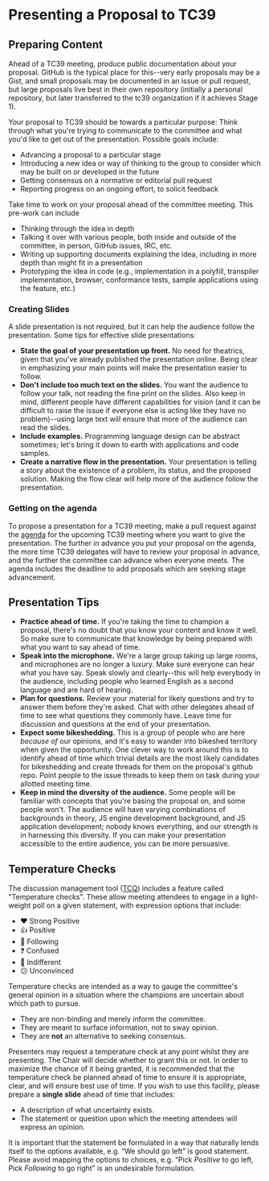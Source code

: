 # Presenting a Proposal to TC39

## Preparing Content

Ahead of a TC39 meeting, produce public documentation about your proposal. GitHub is the typical place for this--very early proposals may be a Gist, and small proposals may be documented in an issue or pull request, but large proposals live best in their own repository (initially a personal repository, but later transferred to the tc39 organization if it achieves Stage 1).

Your proposal to TC39 should be towards a particular purpose: Think through what you're trying to communicate to the committee and what you'd like to get out of the presentation. Possible goals include:

- Advancing a proposal to a particular stage
- Introducing a new idea or way of thinking to the group to consider which may be built on or developed in the future
- Getting consensus on a normative or editorial pull request
- Reporting progress on an ongoing effort, to solicit feedback

Take time to work on your proposal ahead of the committee meeting. This pre-work can include

- Thinking through the idea in depth
- Talking it over with various people, both inside and outside of the committee, in person, GitHub issues, IRC, etc.
- Writing up supporting documents explaining the idea, including in more depth than might fit in a presentation
- Prototyping the idea in code (e.g., implementation in a polyfill, transpiler implementation, browser, conformance tests, sample applications using the feature, etc.)

### Creating Slides

A slide presentation is not required, but it can help the audience follow the presentation. Some tips for effective slide presentations:

- **State the goal of your presentation up front.** No need for theatrics, given that you've already published the presentation online. Being clear in emphasizing your main points will make the presentation easier to follow.
- **Don't include too much text on the slides.** You want the audience to follow your talk, not reading the fine print on the slides. Also keep in mind, different people have different capabilities for vision (and it can be difficult to raise the issue if everyone else is acting like they have no problem)--using large text will ensure that more of the audience can read the slides.
- **Include examples.** Programming language design can be abstract sometimes; let's bring it down to earth with applications and code samples.
- **Create a narrative flow in the presentation.** Your presentation is telling a story about the existence of a problem, its status, and the proposed solution. Making the flow clear will help more of the audience follow the presentation.

### Getting on the agenda

To propose a presentation for a TC39 meeting, make a pull request against the [agenda](https://github.com/tc39/agendas/) for the upcoming TC39 meeting where you want to give the presentation. The further in advance you put your proposal on the agenda, the more time TC39 delegates will have to review your proposal in advance, and the further the committee can advance when everyone meets. The agenda includes the deadline to add proposals which are seeking stage advancement.

## Presentation Tips

- **Practice ahead of time.** If you're taking the time to champion a proposal, there's no doubt that you know your content and know it well. So make sure to communicate that knowledge by being prepared with what you want to say ahead of time.
- **Speak into the microphone.** We're a large group taking up large rooms, and microphones are no longer a luxury. Make sure everyone can hear what you have say. Speak slowly and clearly--this will help everybody in the audience, including people who learned English as a second language and are hard of hearing.
- **Plan for questions.** Review your material for likely questions and try to answer them before they're asked. Chat with other delegates ahead of time to see what questions they commonly have. Leave time for discussion and questions at the end of your presentation.
- **Expect some bikeshedding.** This is a group of people who are here _because of_ our opinions, and it's easy to wander into bikeshed territory when given the opportunity. One clever way to work around this is to identify ahead of time which trivial details are the most likely candidates for bikeshedding and create threads for them on the proposal's github repo. Point people to the issue threads to keep them on task during your allotted meeting time.
- **Keep in mind the diversity of the audience.** Some people will be familiar with concepts that you're basing the proposal on, and some people won't. The audience will have varying combinations of backgrounds in theory, JS engine development background, and JS application development; nobody knows everything, and our strength is in harnessing this diversity. If you can make your presentation accessible to the entire audience, you can be more persuasive.

## Temperature Checks

The discussion management tool ([TCQ](http://tcq.app/)) includes a feature called "Temperature checks". These allow meeting attendees to engage in a light-weight poll on a given statement, with expression options that include:

- ♥ Strong Positive
- 👍 Positive
- 👀 Following
- ❓ Confused
- 🤷 Indifferent
- 😕 Unconvinced

Temperature checks are intended as a way to gauge the committee's general opinion in a situation where the champions are uncertain about which path to pursue.

- They are non-binding and merely inform the committee.
- They are meant to surface information, not to sway opinion.
- They are **not** an alternative to seeking consensus.

Presenters may request a temperature check at any point whilst they are presenting. The Chair will decide whether to grant this or not. In order to maximize the chance of it being granted, it is recommended that the temperature check be planned ahead of time to ensure it is appropriate, clear, and will ensure best use of time. If you wish to use this facility, please prepare a **single slide** ahead of time that includes:

- A description of what uncertainty exists.
- The statement or question upon which the meeting attendees will express an opinion.

It is important that the statement be formulated in a way that naturally lends itself to the options available, e.g. “We should go left” is good statement. Please avoid mapping the options to choices, e.g. “Pick _Positive_ to go left, Pick _Following_ to go right” is an undesirable formulation.
